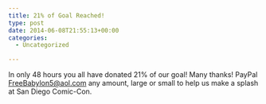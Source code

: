 ```yaml
---
title: 21% of Goal Reached!
type: post
date: 2014-06-08T21:55:13+00:00
categories:
  - Uncategorized

---
```

In only 48 hours you all have donated 21% of our goal! Many thanks! PayPal [FreeBabylon5@aol.com][1] any amount, large or small to help us make a splash at San Diego Comic-Con.

 [1]: https://www.paypal.com
